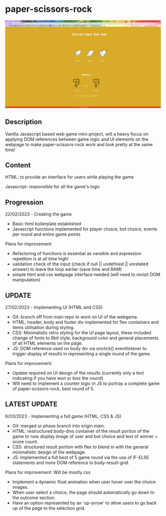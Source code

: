 # paper-scissors-rock
![Alt Text](https://github.com/mrteeson94/paper-scissors-rock/blob/main/demo.gif)

## Description 

Vanilla Javascript based web game mini-project, will a heavy focus on applying DOM references between game logic and UI elements on the webpage to make
paper-scissors-rock work and look pretty at the same time!

## Content

HTML: to provide an interface for users while playing the game

Javascript: responsible for all the game's logic

## Progression

22/02/2023 - Creating the game
* Basic html boilerplate established 
* Javascript functions implemented for player choice, bot choice, events per round and entire game points

Plans for improvement:
* Refactoring of functions is essential as varaible and expression repetition is at all time high!
* validation check of the input (check if null || undefined || unrelated answer) to leave the loop earlier (save time and RAM)
* simple html and css webpage interface needed (will need to revisit DOM manipulation)

## UPDATE 

27/02/2023 - Implementing UI (HTML and CSS)
* Git: branch off from main repo to work on UI of the webgame.
* HTML: header, body and footer div implemented for flex containers and items utilisation during styling.
* CSS: Minimalistic retro styling for the UI page layout, these included change of fonts to 8bit style, background color and general placements of all HTML elements on the page.
* JS: DOM reference used on body div via onclick() eventlistener to trigger display of results in representing a single round of the game.

Plans for improvement:
* Update required on UI design of the results (currently only a text indicating if you have won or loss the round)
* Will need to implement a counter logic in JS to portray a complete game of paper-scissors-rock, best round of 5.


## LATEST UPDATE

6/03/2023 - Implementing a full game (HTML, CSS & JS)
* Git: merged ui-phase branch into origin main.
* HTML: restructured body-divs container of the result portion of the game to now display image of user and bot choice and text of winner + score count.
* CSS: structured result portion with flex to blend in with the general minimalistic design of the webpage.
* JS: Implemented a full best of 5 game round via the use of IF-ELSE statements and more DOM reference to body-result-grid.

Plans for improvement: Will be mostly css
* Implement a dynamic float animation when user hover over the choice images.
* When user select a choice, the page should automatically go down to the outcome section.
* Have an option represented by an 'up-arrow' to allow users to go back up of the page to the selection grid.

